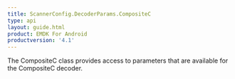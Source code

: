 ```yaml
---
title: ScannerConfig.DecoderParams.CompositeC
type: api
layout: guide.html
product: EMDK For Android
productversion: '4.1'
---
```



The CompositeC class provides access to parameters that are
 available for the CompositeC decoder.













